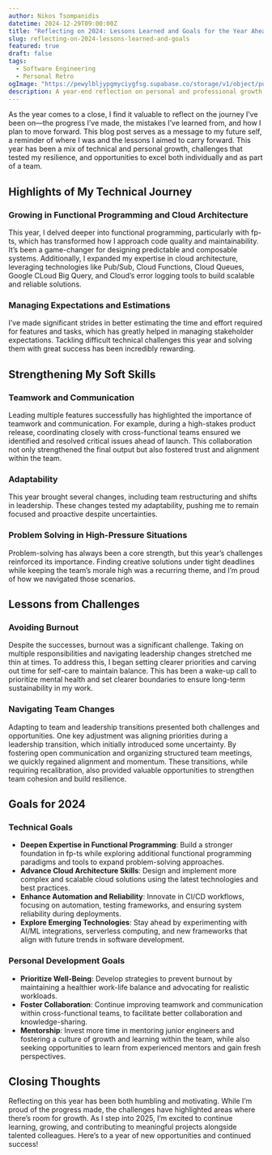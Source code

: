 ```yaml
---
author: Nikos Tsompanidis
datetime: 2024-12-29T09:00:00Z
title: "Reflecting on 2024: Lessons Learned and Goals for the Year Ahead"
slug: reflecting-on-2024-lessons-learned-and-goals
featured: true
draft: false
tags:
  - Software Engineering
  - Personal Retro
ogImage: "https://pewylbljypgmyciygfsg.supabase.co/storage/v1/object/public/photos/nikos-tsompanidis-blog-ogImage.webp"
description: A year-end reflection on personal and professional growth, this blog post highlights technical advancements in functional programming, cloud architecture, and CI/CD, alongside improvements in teamwork, communication, and leadership. It delves into lessons learned from challenges like burnout and team transitions, and outlines ambitious goals for 2024, focusing on technical mastery, personal well-being, and fostering team success.
---
```


As the year comes to a close, I find it valuable to reflect on the journey I’ve been on—the progress I’ve made, the mistakes I’ve learned from, and how I plan to move forward. This blog post serves as a message to my future self, a reminder of where I was and the lessons I aimed to carry forward. This year has been a mix of technical and personal growth, challenges that tested my resilience, and opportunities to excel both individually and as part of a team.

## Highlights of My Technical Journey

### Growing in Functional Programming and Cloud Architecture

This year, I delved deeper into functional programming, particularly with fp-ts, which has transformed how I approach code quality and maintainability. It’s been a game-changer for designing predictable and composable systems. Additionally, I expanded my expertise in cloud architecture, leveraging technologies like Pub/Sub, Cloud Functions, Cloud Queues, Google CLoud Big Query, and Cloud’s error logging tools to build scalable and reliable solutions.

### Managing Expectations and Estimations

I’ve made significant strides in better estimating the time and effort required for features and tasks, which has greatly helped in managing stakeholder expectations. Tackling difficult technical challenges this year and solving them with great success has been incredibly rewarding.

## Strengthening My Soft Skills

### Teamwork and Communication

Leading multiple features successfully has highlighted the importance of teamwork and communication. For example, during a high-stakes product release, coordinating closely with cross-functional teams ensured we identified and resolved critical issues ahead of launch. This collaboration not only strengthened the final output but also fostered trust and alignment within the team.

### Adaptability

This year brought several changes, including team restructuring and shifts in leadership. These changes tested my adaptability, pushing me to remain focused and proactive despite uncertainties.

### Problem Solving in High-Pressure Situations

Problem-solving has always been a core strength, but this year’s challenges reinforced its importance. Finding creative solutions under tight deadlines while keeping the team’s morale high was a recurring theme, and I’m proud of how we navigated those scenarios.

## Lessons from Challenges

### Avoiding Burnout

Despite the successes, burnout was a significant challenge. Taking on multiple responsibilities and navigating leadership changes stretched me thin at times. To address this, I began setting clearer priorities and carving out time for self-care to maintain balance. This has been a wake-up call to prioritize mental health and set clearer boundaries to ensure long-term sustainability in my work.

### Navigating Team Changes

Adapting to team and leadership transitions presented both challenges and opportunities. One key adjustment was aligning priorities during a leadership transition, which initially introduced some uncertainty. By fostering open communication and organizing structured team meetings, we quickly regained alignment and momentum. These transitions, while requiring recalibration, also provided valuable opportunities to strengthen team cohesion and build resilience.

## Goals for 2024

### Technical Goals

- **Deepen Expertise in Functional Programming**: Build a stronger foundation in fp-ts while exploring additional functional programming paradigms and tools to expand problem-solving approaches.
- **Advance Cloud Architecture Skills**: Design and implement more complex and scalable cloud solutions using the latest technologies and best practices.
- **Enhance Automation and Reliability**: Innovate in CI/CD workflows, focusing on automation, testing frameworks, and ensuring system reliability during deployments.
- **Explore Emerging Technologies**: Stay ahead by experimenting with AI/ML integrations, serverless computing, and new frameworks that align with future trends in software development.

### Personal Development Goals

- **Prioritize Well-Being**: Develop strategies to prevent burnout by maintaining a healthier work-life balance and advocating for realistic workloads.
- **Foster Collaboration**: Continue improving teamwork and communication within cross-functional teams, to facilitate better collaboration and knowledge-sharing.
- **Mentorship**: Invest more time in mentoring junior engineers and fostering a culture of growth and learning within the team, while also seeking opportunities to learn from experienced mentors and gain fresh perspectives.

## Closing Thoughts

Reflecting on this year has been both humbling and motivating. While I’m proud of the progress made, the challenges have highlighted areas where there’s room for growth. As I step into 2025, I’m excited to continue learning, growing, and contributing to meaningful projects alongside talented colleagues. Here’s to a year of new opportunities and continued success!
